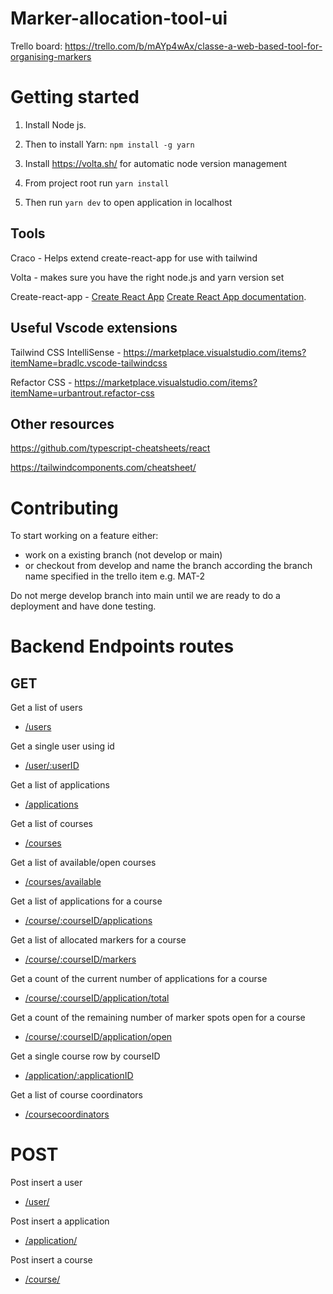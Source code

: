 # Marker-allocation-tool-ui

Trello board: https://trello.com/b/mAYp4wAx/classe-a-web-based-tool-for-organising-markers

# Getting started

1. Install Node js.

2. Then to install Yarn: `npm install -g yarn`

3. Install https://volta.sh/ for automatic node version management

4. From project root run `yarn install`

5. Then run `yarn dev` to open application in localhost 

## Tools

Craco - Helps extend create-react-app for use with tailwind

Volta - makes sure you have the right node.js and yarn version set

Create-react-app - [Create React App](https://github.com/facebook/create-react-app) [Create React App documentation](https://facebook.github.io/create-react-app/docs/getting-started).

## Useful Vscode extensions

Tailwind CSS IntelliSense - https://marketplace.visualstudio.com/items?itemName=bradlc.vscode-tailwindcss

Refactor CSS - https://marketplace.visualstudio.com/items?itemName=urbantrout.refactor-css

## Other resources

https://github.com/typescript-cheatsheets/react

https://tailwindcomponents.com/cheatsheet/

# Contributing 

To start working on a feature either:

- work on a existing branch (not develop or main)
- or checkout from develop and name the branch according the branch name specified in the trello item e.g. MAT-2

Do not merge develop branch into main until we are ready to do a deployment and have done testing.

# Backend Endpoints routes

## GET

Get a list of users 
  - [/users ](url)

Get a single user using id 
  - [/user/:userID ](url)

Get a list of applications
  - [/applications ](url)
 
Get a list of courses
  - [/courses](url)
    
Get a list of available/open courses
  - [/courses/available](url)

Get a list of applications for a course
  - [/course/:courseID/applications](url)
 
Get a list of allocated markers for a course
  - [/course/:courseID/markers  ](url)

Get a count of the current number of applications for a course
  - [/course/:courseID/application/total ](url)

Get a count of the remaining number of marker spots open for a course
  - [/course/:courseID/application/open ](url)

Get a single course row by courseID
  - [/application/:applicationID](url)

Get a list of course coordinators
  - [/coursecoordinators ](url) 

# POST

Post insert a user
  - [/user/](url)
 
Post insert a application
  - [/application/](url)

Post insert a course
  - [/course/ ](url)
